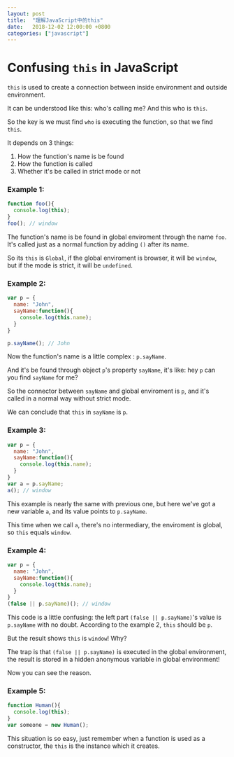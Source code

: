 ```yaml
---
layout: post
title:  "理解JavaScript中的this"
date:   2018-12-02 12:00:00 +0800
categories: ["javascript"]
---
```


# Confusing `this` in JavaScript

`this` is used to create a connection between inside environment and outside environment. 

It can be understood like this: who's calling me? And this who is `this`.

So the key is we must find `who` is executing the function, so that we find `this`.

It depends on 3 things: 

1. How the function's name is be found
2. How the function is called
3. Whether it's be called in strict mode or not

### Example 1:

```js
function foo(){
  console.log(this);
}
foo(); // window
```
The function's name is be found in global enviroment through the name `foo`. It's called just as a normal function by adding `()` after its name.

So its `this` is `Global`, if the global enviroment is browser, it will be `window`, but if the mode is strict, it will be `undefined`.


### Example 2:

```js
var p = {
  name: "John",
  sayName:function(){
    console.log(this.name);
  }
}

p.sayName(); // John
```

Now the function's name is a little complex : `p.sayName`.

And it's be found through object `p`'s property `sayName`, it's like: hey `p` can you find `sayName` for me? 

So the connector between `sayName` and global enviroment is `p`, and it's called in a normal way without strict mode.

We can conclude that `this` in `sayName` is `p`.

### Example 3:

```js
var p = {
  name: "John",
  sayName:function(){
    console.log(this.name);
  }
}
var a = p.sayName;
a(); // window
```

This example is nearly the same with previous one, but here we've got a new variable `a`, and its value points to `p.sayName`.

This time when we call `a`, there's no intermediary, the enviroment is global, so `this` equals `window`.

### Example 4:

```js
var p = {
  name: "John",
  sayName:function(){
    console.log(this.name);
  }
}
(false || p.sayName)(); // window
```

This code is a little confusing: the left part `(false || p.sayName)`'s value is `p.sayName` with no doubt. According to the example 2, `this` should be `p`.

But the result shows `this` is `window`! Why?

The trap is that `(false || p.sayName)` is executed in the global environment, the result is stored in a hidden anonymous variable in global environment! 

Now you can see the reason.

### Example 5:

```js
function Human(){
  console.log(this);
}
var someone = new Human();
```

This situation is so easy, just remember when a function is used as a constructor, the `this` is the instance which it creates.
